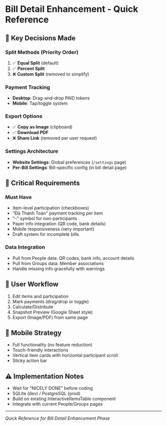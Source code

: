 # Bill Detail Enhancement - Quick Reference

## 🎯 **Key Decisions Made**

### **Split Methods** (Priority Order)
1. ✅ **Equal Split** (default)
2. ✅ **Percent Split** 
3. ❌ **Custom Split** (removed to simplify)

### **Payment Tracking**
- **Desktop**: Drag-and-drop PAID tokens
- **Mobile**: Tap/toggle system

### **Export Options**
- ✅ **Copy as Image** (clipboard)
- ✅ **Download PDF** 
- ❌ **Share Link** (removed per user request)

### **Settings Architecture**
- **Website Settings**: Global preferences (`/settings` page)
- **Per-Bill Settings**: Bill-specific config (in bill detail page)

## 🚨 **Critical Requirements**

### **Must Have**
- Item-level participation (checkboxes)
- "Đã Thanh Toán" payment tracking per item
- "–" symbol for non-participants
- Payer info integration (QR code, bank details)
- Mobile responsiveness (very important)
- Draft system for incomplete bills

### **Data Integration**
- Pull from People data: QR codes, bank info, account details
- Pull from Groups data: Member associations
- Handle missing info gracefully with warnings

## 🔄 **User Workflow**
1. Edit items and participation
2. Mark payments (drag/drop or toggle)
3. Calculate/Distribute 
4. Snapshot Preview (Google Sheet style)
5. Export (Image/PDF) from same page

## 📱 **Mobile Strategy**
- Full functionality (no feature reduction)
- Touch-friendly interactions
- Vertical item cards with horizontal participant scroll
- Sticky action bar

## ⚠️ **Implementation Notes**
- Wait for "NICELY DONE" before coding
- SQLite (dev) / PostgreSQL (prod)
- Build on existing InteractiveItemsTable component
- Integrate with current People/Groups pages

---

*Quick Reference for Bill Detail Enhancement Phase*

